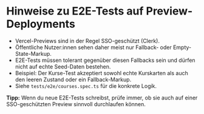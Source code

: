 # Hinweise zu E2E-Tests auf Preview-Deployments

- Vercel-Previews sind in der Regel SSO-geschützt (Clerk).
- Öffentliche Nutzer:innen sehen daher meist nur Fallback- oder Empty-State-Markup.
- E2E-Tests müssen tolerant gegenüber diesen Fallbacks sein und dürfen nicht auf echte Seed-Daten
  bestehen.
- Beispiel: Der Kurse-Test akzeptiert sowohl echte Kurskarten als auch den leeren Zustand oder ein
  Fallback-Markup.
- Siehe `tests/e2e/courses.spec.ts` für die konkrete Logik.

**Tipp:** Wenn du neue E2E-Tests schreibst, prüfe immer, ob sie auch auf einer SSO-geschützten
Preview sinnvoll durchlaufen können.
